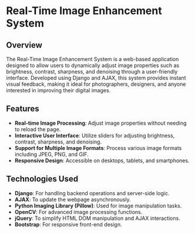 # Real-Time Image Enhancement System

## Overview
The Real-Time Image Enhancement System is a web-based application designed to allow users to dynamically adjust image properties such as brightness, contrast, sharpness, and denoising through a user-friendly interface. Developed using Django and AJAX, this system provides instant visual feedback, making it ideal for photographers, designers, and anyone interested in improving their digital images.

## Features
- **Real-time Image Processing**: Adjust image properties without needing to reload the page.
- **Interactive User Interface**: Utilize sliders for adjusting brightness, contrast, sharpness, and denoising.
- **Support for Multiple Image Formats**: Process various image formats including JPEG, PNG, and GIF.
- **Responsive Design**: Accessible on desktops, tablets, and smartphones.

## Technologies Used
- **Django**: For handling backend operations and server-side logic.
- **AJAX**: To update the webpage asynchronously.
- **Python Imaging Library (Pillow)**: Used for image manipulation tasks.
- **OpenCV**: For advanced image processing functions.
- **jQuery**: To simplify HTML DOM manipulation and AJAX interactions.
- **Bootstrap**: For responsive front-end design.
